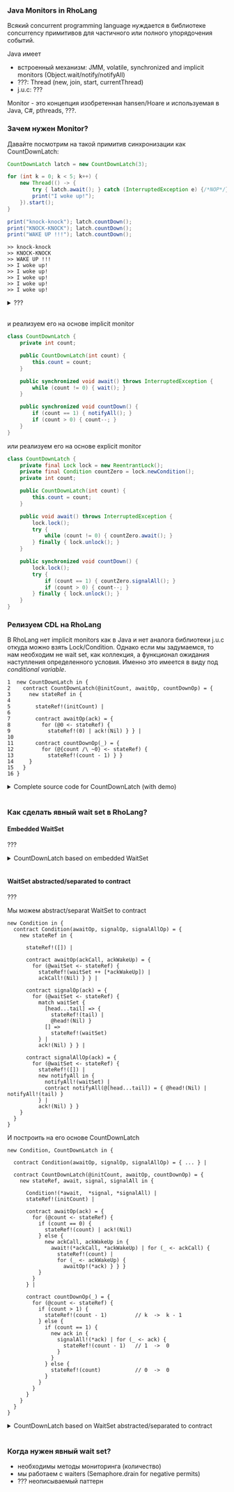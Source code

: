 ### Java Monitors in RhoLang

Всякий concurrent programming language нуждается в библиотеке concurrency примитивов для частичного или полного упорядочения событий.

Java имеет 
- встроенный механизм: JMM, volatile, synchronized and implicit monitors (Object.wait/notify/notifyAll)
- ???: Thread (new, join, start, currentThread)
- j.u.c: ???

Monitor - это концепция изобретенная hansen/Hoare и используемая в Java, C#, pthreads, ???.

### Зачем нужен Monitor?

Давайте посмотрим на такой примитив синхронизации как CountDownLatch:
```java
CountDownLatch latch = new CountDownLatch(3);

for (int k = 0; k < 5; k++) {
    new Thread(() -> {
        try { latch.await(); } catch (InterruptedException e) {/*NOP*/}
        print("I woke up!");
    }).start();
}

print("knock-knock"); latch.countDown();
print("KNOCK-KNOCK"); latch.countDown();
print("WAKE UP !!!"); latch.countDown();
```
```
>> knock-knock
>> KNOCK-KNOCK
>> WAKE UP !!!
>> I woke up!
>> I woke up!
>> I woke up!
>> I woke up!
>> I woke up!
```

<details><summary>???</summary><p>
  
```java
import java.util.concurrent.CountDownLatch;

public class Demo {

    public static void main(String[] args) {
        CountDownLatch latch = new CountDownLatch(3);

        for (int k = 0; k < 5; k++) {
            new Thread(() -> {
                try {
                    latch.await();
                } catch (InterruptedException e) {/*NOP*/}
                print("I woke up!");
            }).start();
        }

        print("knock-knock");
        latch.countDown();
        print("KNOCK-KNOCK");
        latch.countDown();
        print("WAKE UP !!!");
        latch.countDown();
    }

    static synchronized void print(Object msg) {
        System.out.println(msg);
    }
}
```
</p></details><br/>


и реализуем его на основе implicit monitor
```java
class CountDownLatch {
    private int count;

    public CountDownLatch(int count) { 
        this.count = count; 
    }

    public synchronized void await() throws InterruptedException {
        while (count != 0) { wait(); }
    }

    public synchronized void countDown() {
        if (count == 1) { notifyAll(); }
        if (count > 0) { count--; }
    }
}
```

или реализуем его на основе explicit monitor
```java
class CountDownLatch {
    private final Lock lock = new ReentrantLock();
    private final Condition countZero = lock.newCondition();
    private int count;

    public CountDownLatch(int count) {
        this.count = count;
    }

    public void await() throws InterruptedException {
        lock.lock();
        try {
            while (count != 0) { countZero.await(); }
        } finally { lock.unlock(); }
    }

    public synchronized void countDown() {
        lock.lock();
        try {
            if (count == 1) { countZero.signalAll(); }
            if (count > 0) { count--; }
        } finally { lock.unlock(); }
    }
}
```

### Релизуем CDL на RhoLang
В RhoLang нет implicit monitors как в Java и нет аналога библиотеки j.u.c откуда можно взять Lock/Condition. Однако если мы задумаемся, то нам необходим не wait set, как коллекция, а функционал ожидания наступления определенного условия. Именно это имеется в виду под *conditional variable*.

```
1  new CountDownLatch in {
2    contract CountDownLatch(@initCount, awaitOp, countDownOp) = {  
3      new stateRef in {    
4    
5        stateRef!(initCount) |
6  
7        contract awaitOp(ack) = {
8          for (@0 <- stateRef) {          
9            stateRef!(0) | ack!(Nil) } } |  
10
11       contract countDownOp(_) = {
12         for (@{count /\ ~0} <- stateRef) {          
13           stateRef!(count - 1) } } 
14     }    
15   }
16 }  
```

<details><summary>Complete source code for CountDownLatch (with demo)</summary><p>
  
```
new CountDownLatch in {
  contract CountDownLatch(@initCount, awaitOp, countDownOp) = {  
    new stateRef in {    
    
      stateRef!(initCount) |
  
      contract awaitOp(ack) = {
        for (@0 <- stateRef) {          
          stateRef!(0) | 
          ack!(Nil) } } |  

      contract countDownOp(_) = {
        for (@{count /\ ~0} <- stateRef) {          
          stateRef!(count - 1) } } 
    }    
  } |
  
  new countDown, await in {
    CountDownLatch!(3, *await, *countDown) |
    
    new n in {
      n!(0) | n!(1) | n!(2) | n!(3) | n!(4) | for (@i <= n) { 
        new ack in { 
          await!(*ack) | for (_ <- ack) { stdout!([i, "I woke up!"]) } } } } |     
    
    new ack in { 
      stdoutAck!("knock-knock", *ack) | for (_ <- ack) {
        countDown!(Nil) |
        stdoutAck!("KNOCK-KNOCK", *ack) | for (_ <- ack) {
          countDown!(Nil) |
          stdoutAck!("WAKE UP !!!", *ack) | for (_ <- ack) { 
            countDown!(Nil) } } } }    
  }
}
```
```
>> "knock-knock"
>> "KNOCK-KNOCK"
>> "WAKE UP !!!"
>> [4, "I woke up!"]
>> [1, "I woke up!"]
>> [0, "I woke up!"]
>> [3, "I woke up!"]
>> [2, "I woke up!"]
```
</p></details><br/>

### Как сделать явный wait set в RhoLang?

#### Embedded WaitSet
???
<details><summary>CountDownLatch based on embedded WaitSet</summary><p>
  
```
new CountDownLatch in {
  contract CountDownLatch(@initCount, awaitOp, countDownOp) = {  
    new stateRef in {    
    
      stateRef!(initCount, []) |
  
      contract awaitOp(ack) = {
        for (@count, @waitSet <- stateRef) {          
          if (count > 0) {
            stateRef!(count, waitSet ++ [*ack])
          } else {             
            stateRef!(count, waitSet) |
            ack!(Nil) } } } |  
  
      contract countDownOp(_) = {
        for (@count, @waitSet <- stateRef) {          
          if (count > 1) {
            stateRef!(count - 1, waitSet)          
          } else {
            stateRef!(0, []) |            
            new notifyAll in {            
              notifyAll!(waitSet) |
              contract notifyAll(@[head...tail]) = { @head!(Nil) | notifyAll!(tail) }  
            } } } }                  
    }    
  }
}
```
</p></details><br/>

#### WaitSet abstracted/separated to contract
???

Мы можем abstract/separat WaitSet to contract
```
new Condition in {
  contract Condition(awaitOp, signalOp, signalAllOp) = {
    new stateRef in {
     
      stateRef!([]) |
      
      contract awaitOp(ackCall, ackWakeUp) = {
        for (@waitSet <- stateRef) {
          stateRef!(waitSet ++ [*ackWakeUp]) |
          ackCall!(Nil) } } |
    
      contract signalOp(ack) = {
        for (@waitSet <- stateRef) {
          match waitSet {
            [head...tail] => { 
              stateRef!(tail) |
              @head!(Nil) }
            [] => 
              stateRef!(waitSet)
          } |
          ack!(Nil) } } |
    
      contract signalAllOp(ack) = {
        for (@waitSet <- stateRef) {
          stateRef!([]) |
          new notifyAll in {            
            notifyAll!(waitSet) |
            contract notifyAll(@[head...tail]) = { @head!(Nil) | notifyAll!(tail) }  
          } |
          ack!(Nil) } }           
    }  
  }
}
```

И построить на его основе CountDownLatch
```
new Condition, CountDownLatch in {

  contract Condition(awaitOp, signalOp, signalAllOp) = { ... } |

  contract CountDownLatch(@initCount, awaitOp, countDownOp) = {  
    new stateRef, await, signal, signalAll in {
    
      Condition!(*await,  *signal, *signalAll) |    
      stateRef!(initCount) |
  
      contract awaitOp(ack) = {
        for (@count <- stateRef) {                    
          if (count == 0) {
            stateRef!(count) | ack!(Nil)             
          } else {
            new ackCall, ackWakeUp in {
              await!(*ackCall, *ackWakeUp) | for (_ <- ackCall) {
                stateRef!(count) | 
                for (_ <- ackWakeUp) {
                  awaitOp!(*ack) } } }                            
          }
        } 
      } |  

      contract countDownOp(_) = {
        for (@count <- stateRef) {          
          if (count > 1) {
            stateRef!(count - 1)         // k  ->  k - 1
          } else {
            if (count == 1) {    
              new ack in {              
                signalAll!(*ack) | for (_ <- ack) {
                  stateRef!(count - 1)   // 1  ->  0 
                }
              }
            } else {
              stateRef!(count)           // 0  ->  0
            }     
          }          
        } 
      } 
    }    
  } 
}
```

<details><summary>CountDownLatch based on WaitSet abstracted/separated to contract</summary><p>

```
new Condition, CountDownLatch in {

  contract Condition(awaitOp, signalOp, signalAllOp) = {
    new stateRef in {
     
      stateRef!([]) |
      
      contract awaitOp(ackCall, ackWakeUp) = {
        for (@waitSet <- stateRef) {
          stateRef!(waitSet ++ [*ackWakeUp]) |
          ackCall!(Nil) } } |
    
      contract signalOp(ack) = {
        for (@waitSet <- stateRef) {
          match waitSet {
            [head...tail] => { 
              stateRef!(tail) |
              @head!(Nil) }
            [] => 
              stateRef!(waitSet)
          } |
          ack!(Nil) } } |
    
      contract signalAllOp(ack) = {
        for (@waitSet <- stateRef) {
          stateRef!([]) |
          new notifyAll in {            
            notifyAll!(waitSet) |
            contract notifyAll(@[head...tail]) = { @head!(Nil) | notifyAll!(tail) }  
          } |
          ack!(Nil) } }           
    }  
  } |

  contract CountDownLatch(@initCount, awaitOp, countDownOp) = {  
    new stateRef, await, signal, signalAll in {
    
      Condition!(*await,  *signal, *signalAll) |    
      stateRef!(initCount) |
  
      contract awaitOp(ack) = {
        for (@count <- stateRef) {                    
          if (count == 0) {
            stateRef!(count) | ack!(Nil)             
          } else {
            new ackCall, ackWakeUp in {
              await!(*ackCall, *ackWakeUp) | for (_ <- ackCall) {
                stateRef!(count) | 
                for (_ <- ackWakeUp) {
                  awaitOp!(*ack) } } }                            
          }
        } 
      } |  

      contract countDownOp(_) = {
        for (@count <- stateRef) {          
          if (count > 1) {
            stateRef!(count - 1)         // k  ->  k - 1
          } else {
            if (count == 1) {    
              new ack in {              
                signalAll!(*ack) | for (_ <- ack) {
                  stateRef!(count - 1)   // 1  ->  0 
                }
              }
            } else {
              stateRef!(count)           // 0  ->  0
            }     
          }          
        } 
      } 

    }    
  } |
  
  new countDown, await in {
    CountDownLatch!(3, *await, *countDown) |
    
    new n in {
      n!(0) | n!(1) | n!(2) | n!(3) | n!(4) | for (@i <= n) { 
        new ack in { 
          await!(*ack) | for (_ <- ack) { stdout!([i, "I woke up!"]) } } } } | 
    
    new ack in { 
      stdoutAck!("knock-knock", *ack) | for (_ <- ack) {
        countDown!(Nil) |
        stdoutAck!("KNOCK-KNOCK", *ack) | for (_ <- ack) {
          countDown!(Nil) |
          stdoutAck!("WAKE UP !!!", *ack) | for (_ <- ack) { 
            countDown!(Nil) } } } }    
  }
}
```
</p></details><br/>

### Когда нужен явный wait set?
- необходимы методы мониторинга (количество)
- мы работаем c waiters (Semaphore.drain for negative permits)
- ??? неописываемый паттерн

